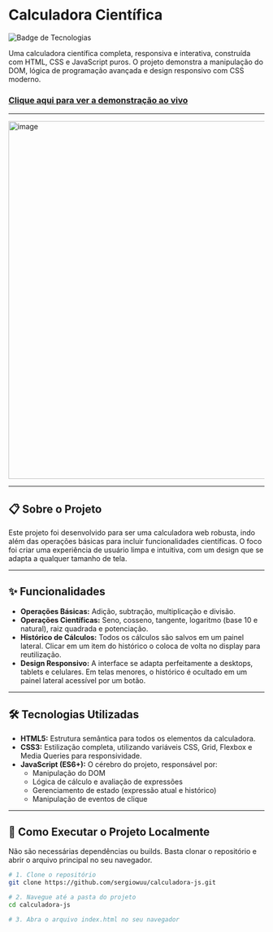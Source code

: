 #  Calculadora Científica

![Badge de Tecnologias](https://skillicons.dev/icons?i=html,css,js)

Uma calculadora científica completa, responsiva e interativa, construída com HTML, CSS e JavaScript puros. O projeto demonstra a manipulação do DOM, lógica de programação avançada e design responsivo com CSS moderno.

###  [Clique aqui para ver a demonstração ao vivo](https://sergiowuu.github.io/calculadora-js/) 

---

<img width="1153" height="704" alt="image" src="https://github.com/user-attachments/assets/f82388fc-9400-4611-b716-6fa0a9c4cd68" />

---

## 📋 Sobre o Projeto

Este projeto foi desenvolvido para ser uma calculadora web robusta, indo além das operações básicas para incluir funcionalidades científicas. O foco foi criar uma experiência de usuário limpa e intuitiva, com um design que se adapta a qualquer tamanho de tela.

---

## ✨ Funcionalidades

-   **Operações Básicas:** Adição, subtração, multiplicação e divisão.
-   **Operações Científicas:** Seno, cosseno, tangente, logaritmo (base 10 e natural), raiz quadrada e potenciação.
-   **Histórico de Cálculos:** Todos os cálculos são salvos em um painel lateral. Clicar em um item do histórico o coloca de volta no display para reutilização.
-   **Design Responsivo:** A interface se adapta perfeitamente a desktops, tablets e celulares. Em telas menores, o histórico é ocultado em um painel lateral acessível por um botão.

---

## 🛠️ Tecnologias Utilizadas

-   **HTML5:** Estrutura semântica para todos os elementos da calculadora.
-   **CSS3:** Estilização completa, utilizando variáveis CSS, Grid, Flexbox e Media Queries para responsividade.
-   **JavaScript (ES6+):** O cérebro do projeto, responsável por:
    -   Manipulação do DOM
    -   Lógica de cálculo e avaliação de expressões
    -   Gerenciamento de estado (expressão atual e histórico)
    -   Manipulação de eventos de clique

---

## 🚀 Como Executar o Projeto Localmente

Não são necessárias dependências ou builds. Basta clonar o repositório e abrir o arquivo principal no seu navegador.

```bash
# 1. Clone o repositório
git clone https://github.com/sergiowuu/calculadora-js.git

# 2. Navegue até a pasta do projeto
cd calculadora-js

# 3. Abra o arquivo index.html no seu navegador
